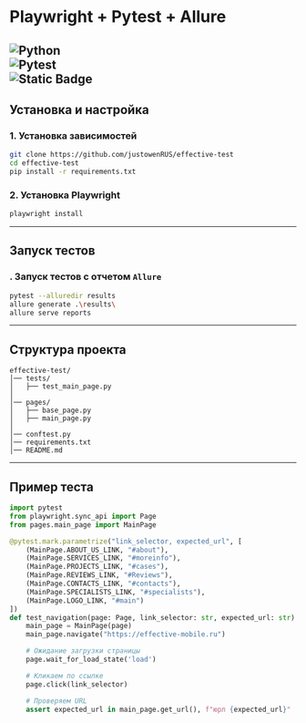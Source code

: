 # **Playwright + Pytest + Allure**

![Python](https://img.shields.io/badge/Python-3.10-blue.svg)  
![Pytest](https://img.shields.io/badge/Pytest-%3E%3D8.0-orange.svg)  
![Static Badge](https://img.shields.io/badge/Allure-%3E%3D2.13-darkyellow.svg)
---

## **Установка и настройка**

### **1. Установка зависимостей**

```sh
git clone https://github.com/justowenRUS/effective-test
cd effective-test
pip install -r requirements.txt
```

### **2. Установка Playwright**

```sh
playwright install
```

---

## **Запуск тестов**

### **. Запуск тестов с отчетом `Allure`**

```sh
pytest --alluredir results
allure generate .\results\
allure serve reports
```

---

## **Структура проекта**

```
effective-test/
│── tests/
│   ├── test_main_page.py   
│
│── pages/
│   ├── base_page.py       
│   ├── main_page.py       
│
│── conftest.py            
│── requirements.txt       
│── README.md              
```

---

## **Пример теста**

```python
import pytest
from playwright.sync_api import Page
from pages.main_page import MainPage

@pytest.mark.parametrize("link_selector, expected_url", [
    (MainPage.ABOUT_US_LINK, "#about"),
    (MainPage.SERVICES_LINK, "#moreinfo"),
    (MainPage.PROJECTS_LINK, "#cases"),
    (MainPage.REVIEWS_LINK, "#Reviews"),
    (MainPage.CONTACTS_LINK, "#contacts"),
    (MainPage.SPECIALISTS_LINK, "#specialists"),
    (MainPage.LOGO_LINK, "#main")
])
def test_navigation(page: Page, link_selector: str, expected_url: str):
    main_page = MainPage(page)
    main_page.navigate("https://effective-mobile.ru")

    # Ожидание загрузки страницы
    page.wait_for_load_state('load')

    # Кликаем по ссылке
    page.click(link_selector)

    # Проверяем URL
    assert expected_url in main_page.get_url(), f"юрл {expected_url}"
```
